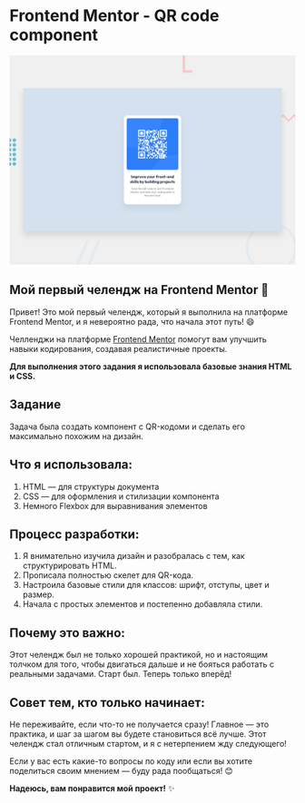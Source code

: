 # Frontend Mentor - QR code component

![Design preview for the QR code component coding challenge](./preview.jpg)

## Мой первый челендж на Frontend Mentor 🎉

Привет! Это мой первый челендж, который я выполнила на платформе Frontend Mentor, и я невероятно рада, что начала этот путь! 😄

Челленджи на платформе [Frontend Mentor](https://www.frontendmentor.io) помогут вам улучшить навыки кодирования, создавая реалистичные проекты.

**Для выполнения этого задания я использовала базовые знания HTML и CSS.**

## Задание

Задача была создать компонент с QR-кодоми и сделать его максимально похожим на дизайн.


## Что я использовала:

1. HTML — для структуры документа
2. CSS — для оформления и стилизации компонента
3. Немного Flexbox для выравнивания элементов

## Процесс разработки:

1. Я внимательно изучила дизайн и разобралась с тем, как структурировать HTML.
2. Прописала полностью скелет для QR-кода.
3. Настроила базовые стили для классов: шрифт, отступы, цвет и размер.
4. Начала с простых элементов и постепенно добавляла стили.

## Почему это важно:

Этот челендж был не только хорошей практикой, но и настоящим толчком для того, чтобы двигаться дальше и не бояться работать с реальными задачами. 
Старт был. 
Теперь только вперёд!

## Совет тем, кто только начинает:

Не переживайте, если что-то не получается сразу! Главное — это практика, и шаг за шагом вы будете становиться всё лучше. Этот челендж стал отличным стартом, и я с нетерпением жду следующего!

Если у вас есть какие-то вопросы по коду или если вы хотите поделиться своим мнением — буду рада пообщаться! 😊

**Надеюсь, вам понравится мой проект!** ✨
